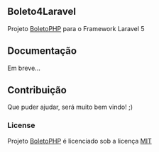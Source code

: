 ## Boleto4Laravel

Projeto [BoletoPHP](http://boletophp.com.br/) para o Framework Laravel 5

## Documentação

Em breve...

## Contribuição

Que puder ajudar, será muito bem vindo! ;)

### License

Projeto [BoletoPHP](http://boletophp.com.br/) é licenciado sob a licença [MIT](http://opensource.org/licenses/MIT)
